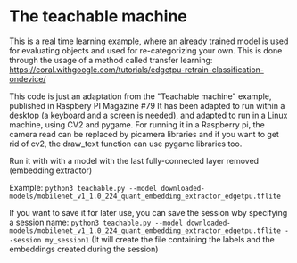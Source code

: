 # The teachable machine

This is a real time learning example, where an already trained model is used for evaluating objects and used for re-categorizing your own. This is done through the usage of a method called transfer learning: https://coral.withgoogle.com/tutorials/edgetpu-retrain-classification-ondevice/


This code is just an adaptation from the "Teachable machine" example, published in Raspbery PI Magazine #79
It has been adapted to run within a desktop (a keyboard and a screen is needed), and adapted to run in a
Linux machine, using CV2 and pygame. For running it in a Raspberry pi, the camera read can be replaced by 
picamera libraries and if you want to get rid of cv2, the draw_text function can use pygame libraries too.


Run it with with a model with the last fully-connected layer removed (embedding extractor)

Example:
`python3 teachable.py --model downloaded-models/mobilenet_v1_1.0_224_quant_embedding_extractor_edgetpu.tflite`

If you want to save it for later use, you can save the session wby specifying a session name:
      `python3 teachable.py --model downloaded-models/mobilenet_v1_1.0_224_quant_embedding_extractor_edgetpu.tflite --session my_session1`
(It will create the file containing the labels and the embeddings created during the session)


